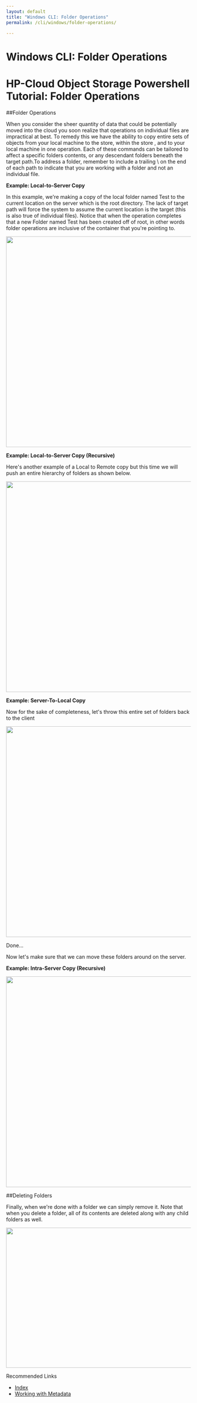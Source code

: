 ```yaml
---
layout: default
title: "Windows CLI: Folder Operations"
permalink: /cli/windows/folder-operations/

---
```

# Windows CLI: Folder Operations

# HP-Cloud Object Storage Powershell Tutorial: Folder Operations
##Folder Operations

When you consider the sheer quantity of data that could be potentially moved into the cloud you soon realize that operations on individual files are impractical at best. To remedy this we have the ability to copy entire sets of objects from your local machine to
the store, within the store , and to your local machine in one operation. Each of these commands can be tailored to affect a specific folders contents, or any descendant folders beneath the target path.To address a folder, remember to include a trailing \ on the 
end of each path to indicate that you are working with a folder and not an individual file.

**Example: Local-to-Server Copy**

In this example, we're making a copy of the local folder named Test to the current location on the server which is the root directory. The lack of target path will force the system to assume the current location is the target (this is also true of individual files).
Notice that when the operation completes that a new Folder named Test has been created off of root, in other words folder operations are inclusive of the container that you're pointing to.

<img src="media/CopyL2SNonRecursive.png" width="580" height="573" alt="" />

**Example: Local-to-Server Copy (Recursive)**

Here's another example of a Local to Remote copy but this time we will push an entire hierarchy of folders as shown below.

<img src="media/CopyL2SRecursive.png" width="580" height="573" alt="" />

**Example: Server-To-Local Copy**

Now for the sake of completeness, let's throw this entire set of folders back to the client

<img src="media/CopyS2L.png" width="580" height="573" alt="" />

Done...

Now let's make sure that we can move these folders around on the server.

**Example: Intra-Server Copy (Recursive)**

<img src="media/CopyIntraserverRecursive.png" width="580" height="573" alt="" />

##Deleting Folders

Finally, when we're done with a folder we can simply remove it. Note that when you delete a folder, all of its contents are deleted along with any child folders as well.

<img src="media/DeleteFolders.png" width="580" height="381" alt="" />

Recommended Links

+ [Index](/cli/windows)
+ [Working with Metadata](/cli/windows/metadata)
